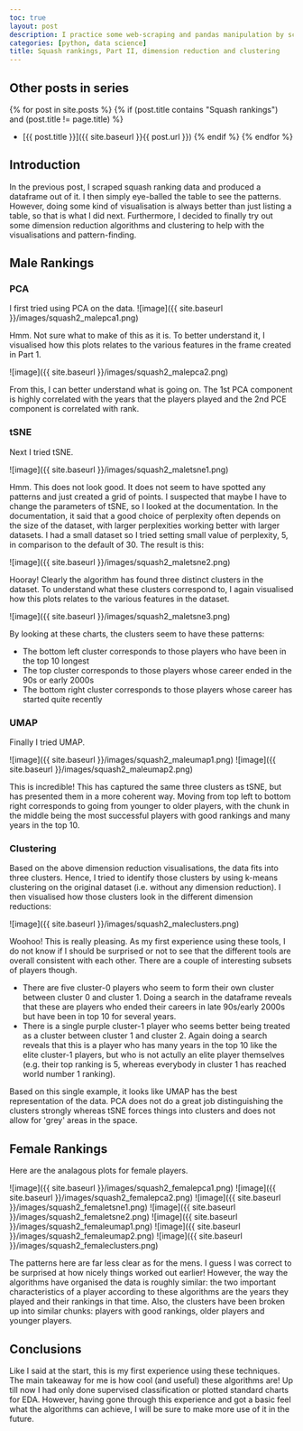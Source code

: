```yaml
---
toc: true
layout: post
description: I practice some web-scraping and pandas manipulation by scraping squash ranking data from Wikipedia.
categories: [python, data science]
title: Squash rankings, Part II, dimension reduction and clustering
---
```

## Other posts in series
{% for post in site.posts %}
{% if (post.title contains "Squash rankings") and (post.title != page.title) %}
* [{{ post.title }}]({{ site.baseurl }}{{ post.url }})
{% endif %}
{% endfor %}

## Introduction
In the previous post, I scraped squash ranking data and produced a dataframe out of it. I then simply eye-balled the table to see the patterns. However, doing some kind of visualisation is always better than just listing a table, so that is what I did next.  Furthermore, I decided to finally try out some dimension reduction algorithms and clustering to help with the visualisations and pattern-finding.

## Male Rankings
### PCA
I first tried using PCA on the data.
![image]({{ site.baseurl }}/images/squash2_malepca1.png)

Hmm.  Not sure what to make of this as it is. To better understand it, I visualised how this plots relates to the various features in the frame created in Part 1.

![image]({{ site.baseurl }}/images/squash2_malepca2.png)

From this, I can better understand what is going on. The 1st PCA component is highly correlated with the years that the players played and the 2nd PCE component is correlated with rank.

### tSNE
Next I tried tSNE.

![image]({{ site.baseurl }}/images/squash2_maletsne1.png)

Hmm. This does not look good. It does not seem to have spotted any patterns and just created a grid of points.  I suspected that maybe I have to change the parameters of tSNE, so I looked at the documentation. In the documentation, it said that a good choice of perplexity often depends on the size of the dataset, with larger perplexities working better with larger datasets. I had a small dataset so I tried setting  small value of perplexity, 5, in comparison to the default of 30.  The result is this:

![image]({{ site.baseurl }}/images/squash2_maletsne2.png)

Hooray! Clearly the algorithm has found three distinct clusters in the dataset.  To understand what these clusters correspond to, I again visualised how this plots relates to the various features in the dataset.

![image]({{ site.baseurl }}/images/squash2_maletsne3.png)

By looking at these charts, the clusters seem to have these patterns:
* The bottom left cluster corresponds to those players who have been in the top 10 longest
* The top cluster corresponds to those players whose career ended in the 90s or early 2000s
* The bottom right cluster corresponds to those players whose career has started quite recently


### UMAP
Finally I tried UMAP.

![image]({{ site.baseurl }}/images/squash2_maleumap1.png)
![image]({{ site.baseurl }}/images/squash2_maleumap2.png)

This is incredible! This has captured the same three clusters as tSNE, but has presented them in a more coherent way. Moving from top left to bottom right corresponds to going from younger to older players, with the chunk in the middle being the most successful players with good rankings and many years in the top 10.


### Clustering
Based on the above dimension reduction visualisations, the data fits into three clusters. Hence, I tried to identify those clusters by using k-means clustering on the original dataset (i.e. without any dimension reduction). I then visualised how those clusters look in the different dimension reductions:

![image]({{ site.baseurl }}/images/squash2_maleclusters.png)

Woohoo! This is really pleasing. As my first experience using these tools, I do not know if I should be surprised or not to see that the different tools are overall consistent with each other. There are a couple of interesting subsets of players though.
* There are five cluster-0 players who seem to form their own cluster between cluster 0 and cluster 1. Doing a search in the dataframe reveals that these are players who ended their careers in late 90s/early 2000s but have been in top 10 for several years.
* There is a single purple cluster-1 player who seems better being treated as a cluster between cluster 1 and cluster 2. Again doing a search reveals that this is a player who has many years in the top 10 like the elite cluster-1 players, but who is not actully an elite player themselves (e.g. their top ranking is 5, whereas everybody in cluster 1 has reached world number 1 ranking).

Based on this single example, it looks like UMAP has the best representation of the data. PCA does not do a great job distinguishing the clusters strongly whereas tSNE forces things into clusters and does not allow for 'grey' areas in the space.

## Female Rankings
Here are the analagous plots for female players.

![image]({{ site.baseurl }}/images/squash2_femalepca1.png)
![image]({{ site.baseurl }}/images/squash2_femalepca2.png)
![image]({{ site.baseurl }}/images/squash2_femaletsne1.png)
![image]({{ site.baseurl }}/images/squash2_femaletsne2.png)
![image]({{ site.baseurl }}/images/squash2_femaleumap1.png)
![image]({{ site.baseurl }}/images/squash2_femaleumap2.png)
![image]({{ site.baseurl }}/images/squash2_femaleclusters.png)

The patterns here are far less clear as for the mens. I guess I was correct to be surprised at how nicely things worked out earlier! However, the way the algorithms have organised the data is roughly similar: the two important characteristics of a player according to these algorithms are the years they played and their rankings in that time. Also, the clusters have been broken up into similar chunks: players with good rankings, older players and younger players.

## Conclusions
Like I said at the start, this is my first experience using these techniques. The main takeaway for me is how cool (and useful) these algorithms are! Up till now I had only done supervised classification or plotted standard charts for EDA. However, having gone through this experience and got a basic feel what the algorithms can achieve, I will be sure to make more use of it in the future.
